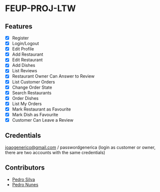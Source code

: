 # FEUP-PROJ-LTW

## Features

- [x] Register
- [x] Login/Logout
- [x] Edit Profile
- [x] Add Restaurant
- [x] Edit Restaurant
- [x] Add Dishes
- [x] List Reviews
- [x] Restaurant Owner Can Answer to Review
- [x] List Customer Orders
- [x] Change Order State
- [x] Search Restaurants
- [x] Order Dishes
- [x] List My Orders
- [x] Mark Restaurant as Favourite
- [x] Mark Dish as Favourite
- [x] Customer Can Leave a Review

## Credentials

joaogenerico@gmail.com / passwordgenerica (login as customer or owner, there are two accounts with the same credentials)  

## Contributors

- [Pedro Silva](https://github.com/pedrosilva17)  
- [Pedro Nunes](https://github.com/pedronunes19)

